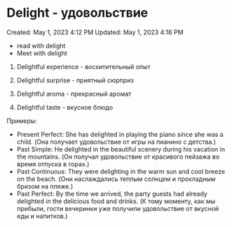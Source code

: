 # Delight - удовольствие

Created: May 1, 2023 4:12 PM
Updated: May 1, 2023 4:16 PM

- read with delight
- Meet with delight

1. Delightful experience - восхитительный опыт

2. Delightful surprise - приятный сюрприз

3. Delightful aroma - прекрасный аромат

4. Delightful taste - вкусное блюдо

Примеры:

- Present Perfect: She has delighted in playing the piano since she was a child. (Она получает удовольствие от игры на пианино с детства.)
- Past Simple: He delighted in the beautiful scenery during his vacation in the mountains. (Он получал удовольствие от красивого пейзажа во время отпуска в горах.)
- Past Continuous: They were delighting in the warm sun and cool breeze on the beach. (Они наслаждались теплым солнцем и прохладным бризом на пляже.)
- Past Perfect: By the time we arrived, the party guests had already delighted in the delicious food and drinks. (К тому моменту, как мы прибыли, гости вечеринки уже получили удовольствие от вкусной еды и напитков.)